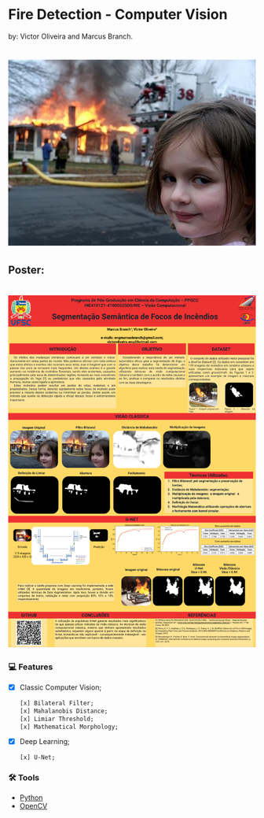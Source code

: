 # Fire Detection - Computer Vision

by: Victor Oliveira and Marcus Branch.

<h1 align="center">
  <img alt="Girl Fire Meme"  title="original" src="src/assets/girl.jpg" />
</h1>

## Poster:

<h1 align="center">
  <img alt="poster" title="original" src="src/assets/poster.png" />
</h1>

### :computer: Features

- [x] Classic Computer Vision;

      [x] Bilateral Filter;
      [x] Mahalanobis Distance;
      [x] Limiar Threshold;
      [x] Mathematical Morphology;
- [x] Deep Learning;

      [x] U-Net;

### 🛠 Tools

- [Python](https://www.python.org/)
- [OpenCV](https://opencv.org/)
